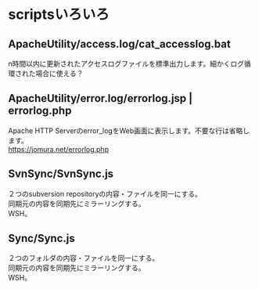 # scriptsいろいろ

## ApacheUtility/access.log/cat_accesslog.bat
n時間以内に更新されたアクセスログファイルを標準出力します。細かくログ循環された場合に使える？

## ApacheUtility/error.log/errorlog.jsp | errorlog.php
Apache HTTP Serverのerror_logをWeb画面に表示します。不要な行は省略します。  
https://jomura.net/errorlog.php

## SvnSync/SvnSync.js
２つのsubversion repositoryの内容・ファイルを同一にする。  
同期元の内容を同期先にミラーリングする。  
WSH。

## Sync/Sync.js
２つのフォルダの内容・ファイルを同一にする。  
同期元の内容を同期先にミラーリングする。  
WSH。
